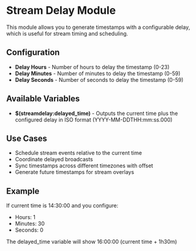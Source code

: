 # Stream Delay Module

This module allows you to generate timestamps with a configurable delay, which is useful for stream timing and scheduling.

## Configuration
* **Delay Hours** - Number of hours to delay the timestamp (0-23)
* **Delay Minutes** - Number of minutes to delay the timestamp (0-59)
* **Delay Seconds** - Number of seconds to delay the timestamp (0-59)

## Available Variables
* **$(streamdelay:delayed_time)** - Outputs the current time plus the configured delay in ISO format (YYYY-MM-DDTHH:mm:ss.000)

## Use Cases
* Schedule stream events relative to the current time
* Coordinate delayed broadcasts
* Sync timestamps across different timezones with offset
* Generate future timestamps for stream overlays

## Example
If current time is 14:30:00 and you configure:
* Hours: 1
* Minutes: 30
* Seconds: 0

The delayed_time variable will show 16:00:00 (current time + 1h30m)
